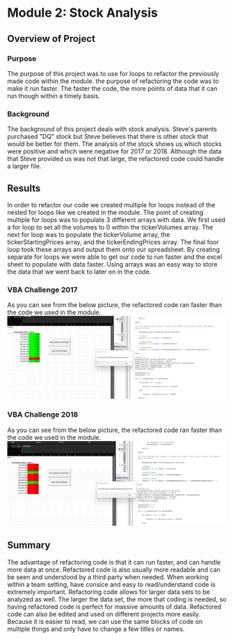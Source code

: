 # Module 2: Stock Analysis

## Overview of Project

### Purpose
The purpose of this project was to use for loops to refactor the previously made code within the module. the purpose of refactoring the code was to make it run faster.  The faster the code, the more points of data that it can run though within a timely basis.

### Background
The background of this project deals with stock analysis.  Steve's parents purchased "DQ" stock but Steve believes that there is other stock that would be better for them.  The analysis of the stock shows us which stocks were positive and which were negative for 2017 or 2018. Although the data that Steve provided us was not that large, the refactored code could handle a larger file.

## Results
In order to refactor our code we created multiple for loops instead of the nested for loops like we created in the module.  The point of creating multiple for loops was to populate 3 different arrays with data. We first used a for loop to set all the volumes to 0 within the tickerVolumes array.  The next for loop was to populate the tickerVolume array, the tickerStartingPrices array, and the tickerEndingPrices array. The final foor loop took these arrays and output them onto our spreadsheet.  By creating separate for loops we were able to get our code to run faster and the excel sheet to populate with data faster.  Using arrays was an easy way to store the data that we went back to later on in the code.

### VBA Challenge 2017
As you can see from the below picture, the refactored code ran faster than the code we used in the module.
![VBA_Challenge_2017](Resources/VBA_Challenge_2017.png)

### VBA Challenge 2018
As you can see from the below picture, the refactored code ran faster than the code we used in the module.
![VBA_Challenge_2018](Resources/VBA_Challenge_2018.png)

## Summary
The advantage of refactoring code is that it can run faster, and can handle more data at once. Refactored code is also usually more readable and can be seen and understood by a third party when needed. When working within a team setting, have consice and easy to read/understand code is extremely important.  Refactoring code allows for larger data sets to be analyzed as well.  The larger the data set, the more that coding is needed, so having refactored code is perfect for massive amounts of data. Refactored code can also be edited and used on different projects more easily.  Because it is easier to read, we can use the same blocks of code on multiple things and only have to change a few titles or names.

